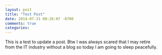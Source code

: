 ```yaml
---
layout: post
title: "Test Post"
date: 2014-07-31 00:26:07 -0700
comments: true
categories: 
---
```

This is a test to update a post. Btw I was always scared that I may retire from the IT industry without a blog so today I am going to sleep peacefully.